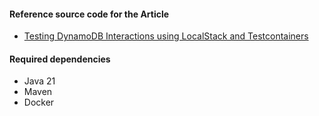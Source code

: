 #### Reference source code for the Article 
* [Testing DynamoDB Interactions using LocalStack and Testcontainers](https://community.aws/content/2dxWQAZsdc3dk5uCILAmNqEME2e/testing-dynamodb-interactions-in-spring-boot-using-localstack-and-testcontainers)

#### Required dependencies
* Java 21
* Maven
* Docker
